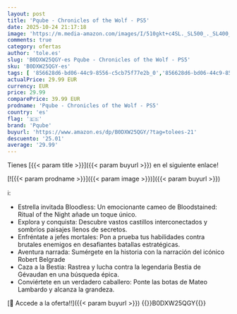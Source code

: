 ```yaml
---
layout: post
title: 'Pqube - Chronicles of the Wolf - PS5'
date: 2025-10-24 21:17:18
image: 'https://m.media-amazon.com/images/I/510gkt+c4SL._SL500_._SL400_.jpg'
comments: true
category: ofertas
author: 'tole.es'
slug: 'B0DXW25QGY-es Pqube - Chronicles of the Wolf - PS5'
sku: 'B0DXW25QGY-es'
tags: [ '856628d6-bd06-44c9-8556-c5cb75f77e2b_0','856628d6-bd06-44c9-8556-c5cb75f77e2b_2201','856628d6-bd06-44c9-8556-c5cb75f77e2b_3601','Arborist Merchandising Root','Hardware y juegos para PlayStation 5','Juegos para PlayStation 5','Preventa de Videojuegos','Self Service','Special Features Stores','Videojuegos','Videojuegos más esperados','pqube','ps5','🇪🇸', ]
actualPrice: 29.99 EUR
currency: EUR
price: 29.99
comparePrice: 39.99 EUR
prodname: 'Pqube - Chronicles of the Wolf - PS5'
country: 'es'
flag: '🇪🇸'
brand: 'Pqube'
buyurl: 'https://www.amazon.es/dp/B0DXW25QGY/?tag=tolees-21'
descuento: '25.01'
average: '29.99'
---
```


Tienes [{{< param title >}}]({{< param buyurl >}}) en el siguiente enlace!

[![{{< param prodname >}}]({{< param image >}})]({{< param buyurl >}})

ℹ️:

- Estrella invitada Bloodless: Un emocionante cameo de Bloodstained: Ritual of the Night añade un toque único.
- Explora y conquista: Descubre vastos castillos interconectados y sombríos paisajes llenos de secretos.
- Enfréntate a jefes mortales: Pon a prueba tus habilidades contra brutales enemigos en desafiantes batallas estratégicas.
- Aventura narrada: Sumérgete en la historia con la narración del icónico Robert Belgrade
- Caza a la Bestia: Rastrea y lucha contra la legendaria Bestia de Gévaudan en una búsqueda épica.
- Conviértete en un verdadero caballero: Ponte las botas de Mateo Lambardo y alcanza la grandeza.

[🛒 Accede a la oferta!!]({{< param buyurl >}})
{{<world>}}B0DXW25QGY{{</world>}}
